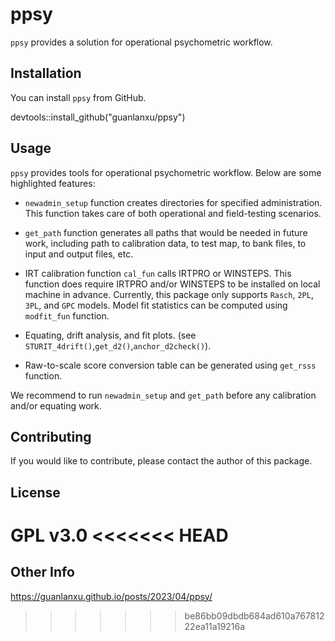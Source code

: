 # ppsy


`ppsy` provides a solution for operational psychometric workflow. 


## Installation

You can install `ppsy` from GitHub. 

devtools::install_github("guanlanxu/ppsy")

## Usage

`ppsy` provides tools for operational psychometric workflow. Below are some highlighted features:

* `newadmin_setup` function creates directories for specified administration. This function takes care of both operational and field-testing scenarios.  

* `get_path` function generates all paths that would be needed in future work, including path to calibration data, to test map, to bank files, to input and output files, etc.


* IRT calibration function `cal_fun` calls IRTPRO or WINSTEPS. This function does require IRTPRO and/or WINSTEPS to be installed on local machine in advance. Currently, this package only supports `Rasch`, `2PL`, `3PL`, and `GPC` models. Model fit statistics can be computed using `modfit_fun` function. 

* Equating, drift analysis, and fit plots. (see `STURIT_4drift()`,`get_d2()`,`anchor_d2check()`). 

* Raw-to-scale score conversion table can be generated using `get_rsss` function. 

We recommend to run `newadmin_setup` and `get_path` before any calibration and/or equating work. 


## Contributing

If you would like to contribute, please contact the author of this package.

## License
GPL v3.0
<<<<<<< HEAD
=======

## Other Info
https://guanlanxu.github.io/posts/2023/04/ppsy/

>>>>>>> be86bb09dbdb684ad610a76781222ea11a19216a

